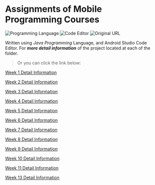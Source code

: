 # Assignments of Mobile Programming Courses 

![Programming Language](https://img.shields.io/badge/Programming%20Language-Java-red)
![Code Editor](https://img.shields.io/badge/Code%20Editor-Android%20Studio-blue)
![Original URL](https://img.shields.io/badge/Original%20URL-https://github.com/tywowiling88/Mobile_DL_2021-lightgrey)

Written using *Java Programming* Language, and Android Studio Code Editor. For ***more detail information*** of the project located at each of the folder. 

> Or you can click the link below: 

[Week 1 Detail Information](https://github.com/tywowiling/Mobile-Programming-Assignments/blob/main/Week1/README.md)

[Week 2 Detail Information](https://github.com/tywowiling/Mobile-Programming-Assignments/blob/main/Week2/README.md)

[Week 3 Detail Information](https://github.com/tywowiling/Mobile-Programming-Assignments/blob/main/Week3/README.md)

[Week 4 Detail Information](https://github.com/tywowiling/Mobile-Programming-Assignments/blob/main/Week4/README.md)

[Week 5 Detail Information](https://github.com/tywowiling/Mobile-Programming-Assignments/blob/main/Week5/README.md)

[Week 6 Detail Information](https://github.com/tywowiling/Mobile-Programming-Assignments/blob/main/Week6/README.md)

[Week 7 Detail Information](https://github.com/tywowiling/Mobile-Programming-Assignments/blob/main/Week7/README.md)

[Week 8 Detail Information](https://github.com/tywowiling/Mobile-Programming-Assignments/blob/main/Week8/README.md)

[Week 9 Detail Information](https://github.com/tywowiling/Mobile-Programming-Assignments/blob/main/Week9/README.md)

[Week 10 Detail Information](https://github.com/tywowiling/Mobile-Programming-Assignments/blob/main/Week10/README.md)

[Week 11 Detail Information](https://github.com/tywowiling/Mobile-Programming-Assignments/blob/main/Week11/README.md)

[Week 13 Detail Information](https://github.com/tywowiling/Mobile-Programming-Assignments/blob/main/Week13/README.md)